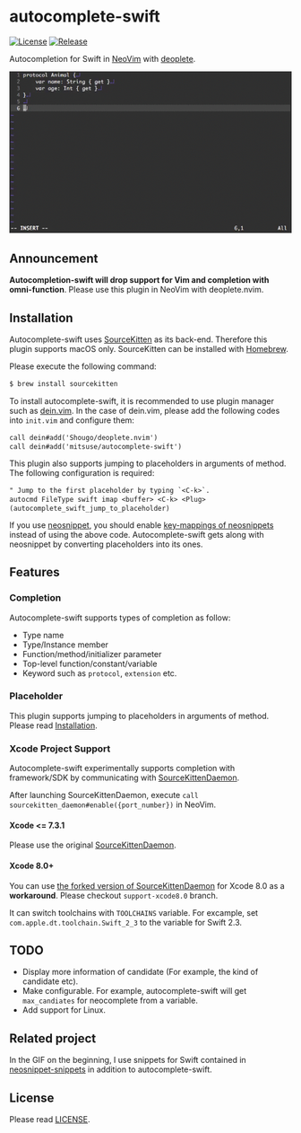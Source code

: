 # autocomplete-swift

[![License][license-badge]][license]
[![Release][release-badge]][release]

Autocompletion for Swift in [NeoVim][web-neovim] with [deoplete][github-deoplete].

![completion-gif](/_images/completion.gif)


## Announcement

**Autocompletion-swift will drop support for Vim and completion with omni-function**.
Please use this plugin in NeoVim with deoplete.nvim.


## Installation

Autocomplete-swift uses [SourceKitten][github-sourcekitten] as its back-end.
Therefore this plugin supports macOS only.
SourceKitten can be installed with [Homebrew][github-homebrew].

Please execute the following command:

```bash
$ brew install sourcekitten
```

To install autocomplete-swift,
it is recommended to use plugin manager such as [dein.vim][github-dein].
In the case of dein.vim, please add the following codes into `init.vim` and configure them:

```vim
call dein#add('Shougo/deoplete.nvim')
call dein#add('mitsuse/autocomplete-swift')
```

This plugin also supports jumping to placeholders in arguments of method.
The following configuration is required:

```vim
" Jump to the first placeholder by typing `<C-k>`.
autocmd FileType swift imap <buffer> <C-k> <Plug>(autocomplete_swift_jump_to_placeholder)
```

If you use [neosnippet][github-neosnippet],
you should enable [key-mappings of neosnippets][github-neosnippet-config] instead of using the above code.
Autocomplete-swift gets along with neosnippet by converting placeholders into its ones.


## Features

### Completion

Autocomplete-swift supports types of completion as follow:

- Type name
- Type/Instance member
- Function/method/initializer parameter
- Top-level function/constant/variable
- Keyword such as `protocol`, `extension` etc.


### Placeholder

This plugin supports jumping to placeholders in arguments of method.
Please read [Installation](#installation).


### Xcode Project Support

Autocomplete-swift experimentally supports completion with framework/SDK
by communicating with [SourceKittenDaemon][github-sourcekittendaemon].

After launching SourceKittenDaemon,
execute `call sourcekitten_daemon#enable({port_number})` in NeoVim.


#### Xcode <= 7.3.1

Please use the original [SourceKittenDaemon][github-sourcekittendaemon].


#### Xcode 8.0+

You can use [the forked version of SourceKittenDaemon][github-mitsuse/sourcekittendaemon] for Xcode 8.0 as a **workaround**.
Please checkout `support-xcode8.0` branch.

It can switch toolchains with `TOOLCHAINS` variable.
For excample, set `com.apple.dt.toolchain.Swift_2_3` to the variable for Swift 2.3.


## TODO

- Display more information of candidate (For example, the kind of candidate etc).
- Make configurable. For example, autocomplete-swift will get `max_candiates` for neocomplete from a variable.
- Add support for Linux.


## Related project

In the GIF on the beginning,
I use snippets for Swift contained in [neosnippet-snippets][github-neosnippet-snippets]
in addition to autocomplete-swift.


## License

Please read [LICENSE][license].

[license-badge]: https://img.shields.io/badge/license-MIT-yellowgreen.svg?style=flat-square
[license]: LICENSE
[release-badge]: https://img.shields.io/github/tag/mitsuse/neocomplete-swift.svg?style=flat-square
[release]: https://github.com/mitsuse/neocomplete-swift/releases
[github-sourcekitten]: https://github.com/jpsim/SourceKitten
[github-sourcekittendaemon]: https://github.com/terhechte/SourceKittenDaemon
[github-mitsuse/sourcekittendaemon]: https://github.com/mitsuse/SourceKittenDaemon/tree/support-xcode8.0
[github-homebrew]: https://github.com/Homebrew/homebrew-core
[github-neosnippet]: https://github.com/Shougo/neosnippet.vim
[github-neosnippet-config]: https://github.com/Shougo/neosnippet.vim#configuration
[github-neosnippet-snippets]: https://github.com/Shougo/neosnippet-snippets
[github-deoplete]: https://github.com/Shougo/deoplete.nvim
[github-dein]: https://github.com/Shougo/dein.vim
[web-neovim]: https://neovim.io/
